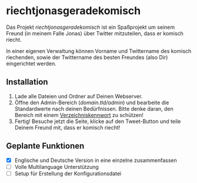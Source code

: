 riechtjonasgeradekomisch
========================

Das Projekt *riechtjonasgeradekomisch* ist ein Spaßprojekt um seinem Freund (in meinem Falle Jonas) über Twitter mitzuteilen, dass er komisch riecht.

In einer eigenen Verwaltung können Vorname und Twittername des komisch riechenden, sowie der Twittername des besten Freundes (also Dir) eingerichtet werden.

## Installation ##

1. Lade alle Dateien und Ordner auf Deinen Webserver.
2. Öffne den Admin-Bereich (_domain.tld/admin_) und bearbeite die Standardwerte nach deinen Bedürfnissen. Bitte denke daran, den Bereich mit einem [Verzeichniskennwort](https://httpd.apache.org/docs/current/programs/htpasswd.html) zu schützen!
3. Fertig! Besuche jetzt die Seite, klicke auf den Tweet-Button und teile Deinem Freund mit, dass er komisch riecht!

## Geplante Funktionen ##

- [x] Englische und Deutsche Version in eine einzelne zusammenfassen
- [ ] Volle Multilanguage Unterstützung
- [ ] Setup für Erstellung der Konfigurationsdatei
